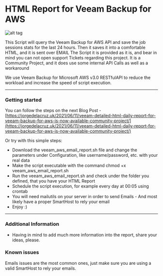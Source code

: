 HTML Report for Veeam Backup for AWS
===================

![alt tag](https://www.jorgedelacruz.es/wp-content/uploads/2021/06/veeam-html-aws-001.jpg)

This Script will query the Veeam Backup for AWS  API and save the job sessions stats for the last 24 hours. Then it saves it into a comfortable HTML, and it is sent over EMAIL
The Script it is provided as it is, and bear in mind you can not open support Tickets regarding this project. It is a Community Project, and it does use some internal API Calls as well as a workaround

We use Veeam Backup for Microsoft AWS v3.0 RESTfulAPI to reduce the workload and increase the speed of script execution. 

----------

### Getting started
You can follow the steps on the next Blog Post - [https://jorgedelacruz.uk/2021/06/11/veeam-detailed-html-daily-report-for-veeam-backup-for-aws-is-now-available-community-project/](https://jorgedelacruz.uk/2021/06/11/veeam-detailed-html-daily-report-for-veeam-backup-for-aws-is-now-available-community-project/)

Or try with this simple steps:
* Download the veeam_aws_email_report.sh file and change the parameters under Configuration, like username/password, etc. with your real data
* Make the script executable with the command chmod +x veeam_aws_email_report.sh
* Run the veeam_aws_email_report.sh and check under the folder you defined, that you have your HTML Report
* Schedule the script execution, for example every day at 00:05 using crontab
* You will need mailutils on your server in order to send Emails - And most likely have a proper SmartHost to rely your email
* Enjoy :)

----------

### Additional Information
* Having in mind to add much more information into the report, share your ideas, please.

### Known issues 
Emails issues are the most common ones, just make sure you are using a valid SmartHost to rely your emails.